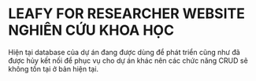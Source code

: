 # LEAFY FOR RESEARCHER WEBSITE NGHIÊN CỨU KHOA HỌC

Hiện tại database của dự án đang được dùng để phát triển cũng như đã được hủy kết nối để phục vụ cho dự án khác nên các chức năng CRUD sẽ không tồn tại ở bản hiện tại.

